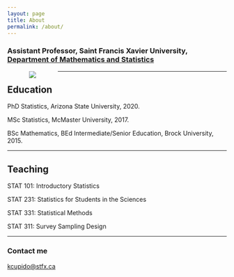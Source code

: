 ```yaml
---
layout: page
title: About
permalink: /about/
---
```

### Assistant Professor, Saint Francis Xavier University, <a href="http://www2.mystfx.ca/math-stats/mathematics-statistics">Department of Mathematics and Statistics</a>

<img align="left" hspace="50" src="https://cupidok.github.io/images/KC.jpg" /> 


<hr>





## Education

PhD Statistics, Arizona State University, 2020.

MSc Statistics, McMaster University, 2017.

BSc Mathematics, BEd Intermediate/Senior Education, Brock University, 2015.
<hr>

## Teaching

STAT 101: Introductory Statistics

STAT 231: Statistics for Students in the Sciences

STAT 331: Statistical Methods

STAT 311: Survey Sampling Design

<hr>


### Contact me

[kcupido@stfx.ca](mailto:kcupido@stfx.ca)

